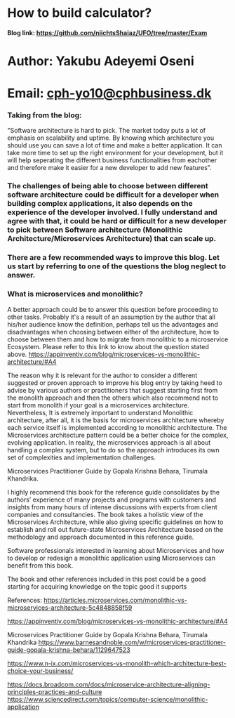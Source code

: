 #  How to build calculator?

#### Blog link: https://github.com/niichtsShaiaz/UFO/tree/master/Exam
# Author: Yakubu Adeyemi Oseni
# Email: cph-yo10@cphbusiness.dk

### Taking from the blog:
"Software architecture is hard to pick. The market today puts a lot of emphasis on scalability and uptime. By knowing which architecture you should use you can save a lot of time and make a better application. It can take more time to set up the right environment for your development, but it will help seperating the different business functionalities from eachother and therefore make it easier for a new developer to add new features".

### The challenges of being able to choose between different software architecture could be difficult for a developer when building complex applications, it also depends on the experience of the developer involved. I  fully understand and agree with that, it could be hard or difficult for a new developer to pick between Software architecture (Monolithic Architecture/Microservices Architecture) that can scale up.

### There are a few recommended ways to improve this blog. Let us start by referring to one of the questions the blog neglect to answer.

### What is microservices and monolithic?

A better approach could be to answer this question before proceeding to other tasks. Probably it's a result of an assumption by the author that all his/her audience know the definition, perhaps tell us the advantages and disadvantages when choosing between either of the architecture, how to choose between them and how to migrate from monolithic to a microservice Ecosystem. Please refer to this link to know about the question stated above.
https://appinventiv.com/blog/microservices-vs-monolithic-architecture/#A4

The reason why it is relevant for the author to consider a different suggested or proven approach to improve his blog entry by taking heed to advise by various authors or practitioners that suggest starting first from the monolith approach and then the others which also recommend not to start from monolith if your goal is a microservices architecture. Nevertheless, It is extremely important to understand Monolithic architecture, after all, it is the basis for microservices architecture whereby each service itself is implemented according to monolithic architecture. The Microservices architecture pattern could be a better choice for the complex, evolving application. In reality, the microservices approach is all about handling a complex system, but to do so the approach introduces its own set of complexities and implementation challenges.

Microservices Practitioner Guide by Gopala Krishna Behara, Tirumala Khandrika. 

I highly recommend this book for the reference guide consolidates by the authors’ experience of many projects and programs with customers and insights from many hours of intense discussions with experts from client companies and consultancies. The book takes a holistic view of the Microservices Architecture, while also giving specific guidelines on how to establish and roll out future-state Microservices Architecture based on the methodology and approach documented in this reference guide.

Software professionals interested in learning about Microservices and how to develop or redesign a monolithic application using Microservices can benefit from this book.

The book and other references included in this post could be a good starting for acquiring knowledge on the topic good it supports 









 


























References:
https://articles.microservices.com/monolithic-vs-microservices-architecture-5c4848858f59

https://appinventiv.com/blog/microservices-vs-monolithic-architecture/#A4

Microservices Practitioner Guide by Gopala Krishna Behara, Tirumala Khandrika
https://www.barnesandnoble.com/w/microservices-practitioner-guide-gopala-krishna-behara/1129647523

https://www.n-ix.com/microservices-vs-monolith-which-architecture-best-choice-your-business/

https://docs.broadcom.com/docs/microservice-architecture-aligning-principles-practices-and-culture
https://www.sciencedirect.com/topics/computer-science/monolithic-application
